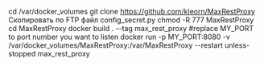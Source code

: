 cd /var/docker_volumes
git clone https://github.com/kleorn/MaxRestProxy
Скопировать по FTP файл config_secret.py
chmod -R 777 MaxRestProxy
cd MaxRestProxy
docker build . --tag max_rest_proxy
#replace MY_PORT to port number you want to listen
docker run -p MY_PORT:8080 -v /var/docker_volumes/MaxRestProxy:/var/MaxRestProxy --restart unless-stopped max_rest_proxy